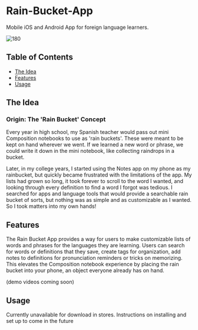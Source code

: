 # Rain-Bucket-App
 
Mobile iOS and Android App for foreign language learners. 

![180](https://github.com/user-attachments/assets/b52b383e-5b77-4a6e-836d-a8d8a5f96700)



## Table of Contents
- [The Idea](#the-idea)
- [Features](#features)
- [Usage](#usage)


## The Idea
### Origin: The 'Rain Bucket' Concept

Every year in high school, my Spanish teacher would pass out mini Composition notebooks to use as 'rain buckets'. These were meant to be kept on hand wherever we went. If we learned a new word or phrase, we could write it down in the mini notebook, like collecting raindrops in a bucket.

Later, in my college years, I started using the Notes app on my phone as my rainbucket, but quickly became frustrated with the limitations of the app. My lists had grown so long, it took forever to scroll to the word I wanted, and looking through every definition to find a word I forgot was tedious. I searched for apps and language tools that would provide a searchable rain bucket of sorts, but nothing was as simple and as customizable as I wanted. So I took matters into my own hands!

## Features

The Rain Bucket App provides a way for users to make customizable lists of words and phrases for the languages they are learning. Users can search for words or definitions that they save, create tags for organization, add notes to definitions for pronunciation reminders or tricks on memorizing. This elevates the Composition notebook experience by placing the rain bucket into your phone, an object everyone already has on hand. 

(demo videos coming soon)

## Usage

Currently unavailable for download in stores. Instructions on installing and set up to come in the future
